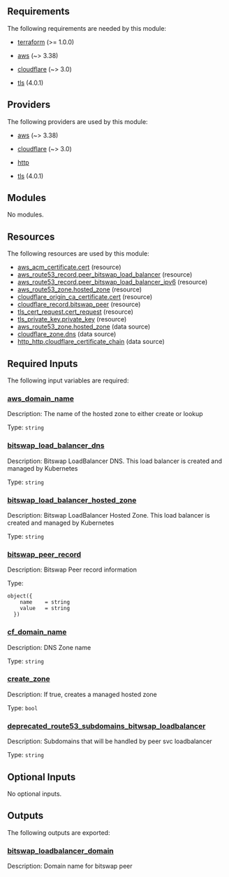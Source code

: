 <!-- BEGIN_TF_DOCS -->
## Requirements

The following requirements are needed by this module:

- <a name="requirement_terraform"></a> [terraform](#requirement\_terraform) (>= 1.0.0)

- <a name="requirement_aws"></a> [aws](#requirement\_aws) (~> 3.38)

- <a name="requirement_cloudflare"></a> [cloudflare](#requirement\_cloudflare) (~> 3.0)

- <a name="requirement_tls"></a> [tls](#requirement\_tls) (4.0.1)

## Providers

The following providers are used by this module:

- <a name="provider_aws"></a> [aws](#provider\_aws) (~> 3.38)

- <a name="provider_cloudflare"></a> [cloudflare](#provider\_cloudflare) (~> 3.0)

- <a name="provider_http"></a> [http](#provider\_http)

- <a name="provider_tls"></a> [tls](#provider\_tls) (4.0.1)

## Modules

No modules.

## Resources

The following resources are used by this module:

- [aws_acm_certificate.cert](https://registry.terraform.io/providers/hashicorp/aws/latest/docs/resources/acm_certificate) (resource)
- [aws_route53_record.peer_bitswap_load_balancer](https://registry.terraform.io/providers/hashicorp/aws/latest/docs/resources/route53_record) (resource)
- [aws_route53_record.peer_bitswap_load_balancer_ipv6](https://registry.terraform.io/providers/hashicorp/aws/latest/docs/resources/route53_record) (resource)
- [aws_route53_zone.hosted_zone](https://registry.terraform.io/providers/hashicorp/aws/latest/docs/resources/route53_zone) (resource)
- [cloudflare_origin_ca_certificate.cert](https://registry.terraform.io/providers/cloudflare/cloudflare/latest/docs/resources/origin_ca_certificate) (resource)
- [cloudflare_record.bitswap_peer](https://registry.terraform.io/providers/cloudflare/cloudflare/latest/docs/resources/record) (resource)
- [tls_cert_request.cert_request](https://registry.terraform.io/providers/hashicorp/tls/4.0.1/docs/resources/cert_request) (resource)
- [tls_private_key.private_key](https://registry.terraform.io/providers/hashicorp/tls/4.0.1/docs/resources/private_key) (resource)
- [aws_route53_zone.hosted_zone](https://registry.terraform.io/providers/hashicorp/aws/latest/docs/data-sources/route53_zone) (data source)
- [cloudflare_zone.dns](https://registry.terraform.io/providers/cloudflare/cloudflare/latest/docs/data-sources/zone) (data source)
- [http_http.cloudflare_certificate_chain](https://registry.terraform.io/providers/hashicorp/http/latest/docs/data-sources/http) (data source)

## Required Inputs

The following input variables are required:

### <a name="input_aws_domain_name"></a> [aws\_domain\_name](#input\_aws\_domain\_name)

Description: The name of the hosted zone to either create or lookup

Type: `string`

### <a name="input_bitswap_load_balancer_dns"></a> [bitswap\_load\_balancer\_dns](#input\_bitswap\_load\_balancer\_dns)

Description: Bitswap LoadBalancer DNS. This load balancer is created and managed by Kubernetes

Type: `string`

### <a name="input_bitswap_load_balancer_hosted_zone"></a> [bitswap\_load\_balancer\_hosted\_zone](#input\_bitswap\_load\_balancer\_hosted\_zone)

Description: Bitswap LoadBalancer Hosted Zone. This load balancer is created and managed by Kubernetes

Type: `string`

### <a name="input_bitswap_peer_record"></a> [bitswap\_peer\_record](#input\_bitswap\_peer\_record)

Description: Bitswap Peer record information

Type:

```hcl
object({
    name    = string
    value   = string
  })
```

### <a name="input_cf_domain_name"></a> [cf\_domain\_name](#input\_cf\_domain\_name)

Description: DNS Zone name

Type: `string`

### <a name="input_create_zone"></a> [create\_zone](#input\_create\_zone)

Description: If true, creates a managed hosted zone

Type: `bool`

### <a name="input_deprecated_route53_subdomains_bitwsap_loadbalancer"></a> [deprecated\_route53\_subdomains\_bitwsap\_loadbalancer](#input\_deprecated\_route53\_subdomains\_bitwsap\_loadbalancer)

Description: Subdomains that will be handled by peer svc loadbalancer

Type: `string`

## Optional Inputs

No optional inputs.

## Outputs

The following outputs are exported:

### <a name="output_bitswap_loadbalancer_domain"></a> [bitswap\_loadbalancer\_domain](#output\_bitswap\_loadbalancer\_domain)

Description: Domain name for bitswap peer
<!-- END_TF_DOCS -->